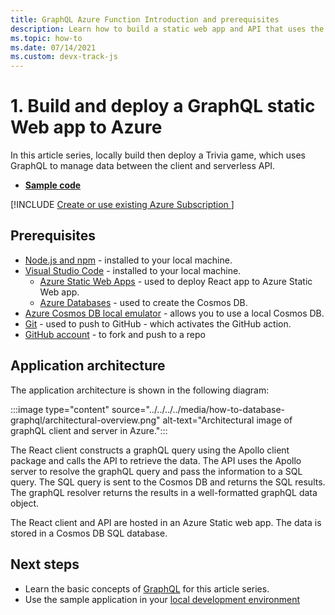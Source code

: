 ```yaml
---
title: GraphQL Azure Function Introduction and prerequisites 
description: Learn how to build a static web app and API that uses the Apollo GraphQL client and server libraries to build and run a trivia game app.
ms.topic: how-to
ms.date: 07/14/2021
ms.custom: devx-track-js
---
```


# 1. Build and deploy a GraphQL static Web app to Azure

In this article series, locally build then deploy a Trivia game, which uses GraphQL to manage data between the client and serverless API. 

* [**Sample code**](https://github.com/Azure-Samples/js-e2e-graphql-cosmosdb-static-web-app)

[!INCLUDE [Create or use existing Azure Subscription ](../../../../includes/environment-subscription-h2.md)]

## Prerequisites

- [Node.js and npm](https://nodejs.org/en/download) - installed to your local machine.
- [Visual Studio Code](https://code.visualstudio.com/) - installed to your local machine. 
    - [Azure Static Web Apps](https://marketplace.visualstudio.com/items?itemName=ms-azuretools.vscode-azurestaticwebapps) - used to deploy React app to Azure Static Web app.
    - [Azure Databases](https://marketplace.visualstudio.com/items?itemName=ms-azuretools.vscode-cosmosdb) - used to create the Cosmos DB.
- [Azure Cosmos DB local emulator](/azure/cosmos-db/local-emulator) - allows you to use a local Cosmos DB. 
- [Git](https://git-scm.com/downloads) - used to push to GitHub - which activates the GitHub action.
- [GitHub account](https://github.com/join) - to fork and push to a repo

## Application architecture

The application architecture is shown in the following diagram:

:::image type="content" source="../../../../media/how-to-database-graphql/architectural-overview.png" alt-text="Architectural image of graphQL client and server in Azure.":::

The React client constructs a graphQL query using the Apollo client package and calls the API to retrieve the data. The API uses the Apollo server to resolve the graphQL query and pass the information to a SQL query. The SQL query is sent to the Cosmos DB and returns the SQL results. The graphQL resolver returns the results in a well-formatted graphQL data object. 

The React client and API are hosted in an Azure Static web app. The data is stored in a Cosmos DB SQL database.

## Next steps

* Learn the basic concepts of [GraphQL](graphql-basics.md) for this article series.
* Use the sample application in your [local development environment](local-development.md)


